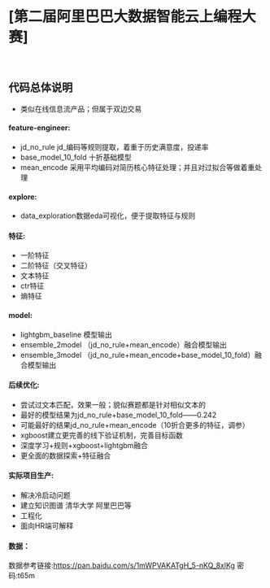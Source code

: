 # [第二届阿里巴巴大数据智能云上编程大赛]

<br/>

## 代码总体说明

* 类似在线信息流产品；但属于双边交易

#### feature-engineer:
  * jd_no_rule jd_编码等规则提取，着重于历史满意度，投递率
  * base_model_10_fold 十折基础模型
  * mean_encode 采用平均编码对简历核心特征处理；并且对过拟合等做着重处理

#### explore:
  * data_exploration数据eda可视化，便于提取特征与规则

#### 特征:
  * 一阶特征
  * 二阶特征（交叉特征）
  * 文本特征
  * ctr特征
  * 熵特征  

#### model:
  * lightgbm_baseline 模型输出
  * ensemble_2model （jd_no_rule+mean_encode）融合模型输出
  * ensemble_3model （jd_no_rule+mean_encode+base_model_10_fold）融合模型输出

#### 后续优化:
  * 尝试过文本匹配，效果一般；貌似赛题都是针对相似文本的
  * 最好的模型结果为jd_no_rule+base_model_10_fold——0.242
  * 可能最好的结果jd_no_rule+mean_encode（10折合更多的特征，调参）
  * xgboost建立更完善的线下验证机制，完善目标函数
  * 深度学习+规则+xgboost+lightgbm融合
  * 更全面的数据探索+特征融合
  
#### 实际项目生产:
  
  * 解决冷启动问题
  * 建立知识图谱 清华大学 阿里巴巴等
  * 工程化
  * 面向HR端可解释


#### 数据：
数据参考链接:https://pan.baidu.com/s/1mWPVAKATgH_5-nKQ_8xlKg  密码:t65m
